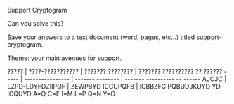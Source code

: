 
Support Cryptogram

Can you solve this?

Save your answers to a text document (word, pages, etc…) titled support-cryptogram.

Theme: your main avenues for support.

????? | ????-??????????? | ??????? ???????? | ??????? ?????????? ?? ??????
----- | ---------------- | ------- -------- | ------- ---------- -- ------
AJCJC | LZPD-LDYFDZIIPQF | ZEWPBYD ICCUPQFB | ICBBZFC PQBUDJKUYD YD ICQUYD
A=Q C=E I=M L=P Q=N Y=O

